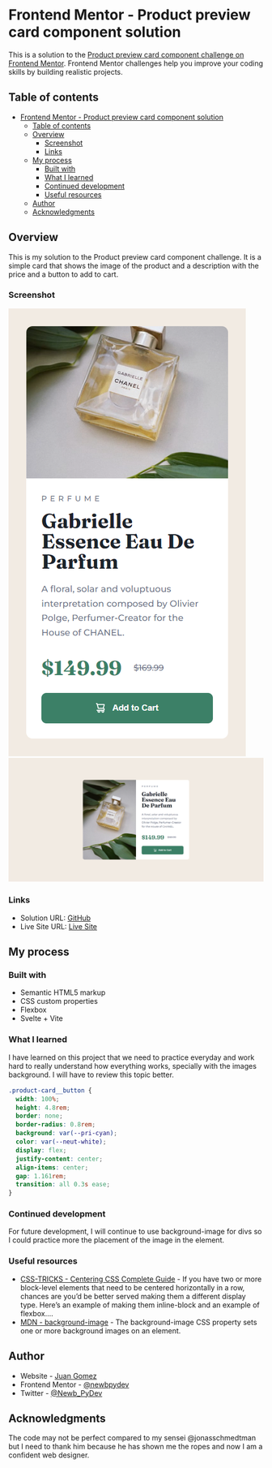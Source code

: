 # Frontend Mentor - Product preview card component solution

This is a solution to the [Product preview card component challenge on Frontend Mentor](https://www.frontendmentor.io/challenges/product-preview-card-component-GO7UmttRfa). Frontend Mentor challenges help you improve your coding skills by building realistic projects.

## Table of contents

- [Frontend Mentor - Product preview card component solution](#frontend-mentor---product-preview-card-component-solution)
  - [Table of contents](#table-of-contents)
  - [Overview](#overview)
    - [Screenshot](#screenshot)
    - [Links](#links)
  - [My process](#my-process)
    - [Built with](#built-with)
    - [What I learned](#what-i-learned)
    - [Continued development](#continued-development)
    - [Useful resources](#useful-resources)
  - [Author](#author)
  - [Acknowledgments](#acknowledgments)

## Overview

This is my solution to the Product preview card component challenge. It is a simple card
that shows the image of the product and a description with the price and a
button to add to cart.

### Screenshot

![](./public/images/screenshot-mobile.png)
![](./public/images/screenshot-desktop.png)

### Links

- Solution URL: [GitHub](https://github.com/newbpydev/product-preview-card-component)
- Live Site URL: [Live Site](https://thunderous-pony-ec9a45.netlify.app)

## My process

### Built with

- Semantic HTML5 markup
- CSS custom properties
- Flexbox
- Svelte + Vite

### What I learned

I have learned on this project that we need to practice everyday and work hard
to really understand how everything works, specially with the images background.
I will have to review this topic better.

```css
.product-card__button {
  width: 100%;
  height: 4.8rem;
  border: none;
  border-radius: 0.8rem;
  background: var(--pri-cyan);
  color: var(--neut-white);
  display: flex;
  justify-content: center;
  align-items: center;
  gap: 1.161rem;
  transition: all 0.3s ease;
}
```

### Continued development

For future development, I will continue to use background-image for divs so I
could practice more the placement of the image in the element.

### Useful resources

- [CSS-TRICKS - Centering CSS Complete Guide](https://css-tricks.com/centering-css-complete-guide/) - If you have two or more block-level elements that need to be centered horizontally in a row, chances are you’d be better served making them a different display type. Here’s an example of making them inline-block and an example of flexbox....
- [MDN - background-image](https://developer.mozilla.org/en-US/docs/Web/CSS/background-image) - The background-image CSS property sets one or more background images on an element.

## Author

- Website - [Juan Gomez](https://www.newbpydev.com)
- Frontend Mentor - [@newbpydev](https://www.frontendmentor.io/profile/newbpydev)
- Twitter - [@Newb_PyDev](https://twitter.com/Newb_PyDev)

## Acknowledgments

The code may not be perfect compared to my sensei @jonasschmedtman but I need
to thank him because he has shown me the ropes and now I am a confident web
designer.
